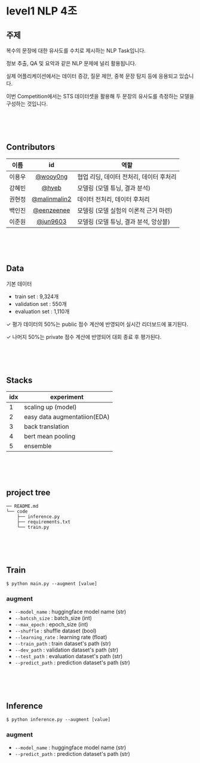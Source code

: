 # **level1 NLP 4조**

## **주제**

복수의 문장에 대한 유사도를 수치로 제시하는 NLP Task입니다.

정보 추출, QA 및 요악과 같은 NLP 문제에 널리 활용됩니다.

실제 어플리케이션에서는 데이터 증강, 질문 제안, 중복 문장 탐지 등에 응용되고 있습니다.

이번 Competition에서는 STS 데이터셋을 활용해 두 문장의 유사도를 측정하는 모델을 구성하는 것입니다.

<br><br><br>

## **Contributors**

|이름|id|역할|
|:--:|:--:|--|
|이용우|[@wooy0ng](https://github.com/wooy0ng)|협업 리딩, 데이터 전처리, 데이터 후처리|
|강혜빈|[@hyeb](https://github.com/hyeb)|모델링 (모델 튜닝, 결과 분석)
|권현정|[@malinmalin2](https://github.com/malinmalin2)|데이터 전처리, 데이터 후처리|
|백인진|[@eenzeenee](https://github.com/eenzeenee)|모델링 (모델 실험의 이론적 근거 마련)|
|이준원|[@jun9603](https://github.com/jun9603)|모델링 (모델 튜닝, 결과 분석, 앙상블)


<br><br><br>


## **Data**

기본 데이터
- train set : 9,324개
- validation set : 550개
- evaluation set : 1,110개

✓ 평가 데이터의 50%는 public 점수 계산에 반영되어 실시간 리더보드에 표기된다.

✓ 나머지 50%는 private 점수 계산에 반영되어 대회 종료 후 평가된다. 


<br><br><br>


## **Stacks**

|idx|experiment|  
|--|--|
|1|scaling up (model)|
|2|easy data augmentatiion(EDA)|
|3|back translation|
|4|bert mean pooling|
|5|ensemble|


<br><br><br>

## **project tree**

```
── README.md
└── code
    ├── inference.py
    ├── requirements.txt
    └── train.py
```

<br><br><br>

## **Train**

```
$ python main.py --augment [value]
```

### **augment**
- `--model_name` : huggingface model name (str)
- `--batcsh_size` : batch_size (int)
- `--max_epoch` : epoch_size (int)
- `--shuffle` : shuffle dataset (bool)
- `--learning_rate` : learning rate (float)
- `--train_path` : train dataset's path (str)
- `--dev_path` : validation dataset's path (str)
- `--test_path` : evaluation dataset's path (str)
- `--predict_path` : prediction dataset's path (str)

<br><br><br>

## **Inference**

```
$ python inference.py --augment [value]
```

### **augment**
- `--model_name` : huggingface model name (str)
- `--predict_path` : prediction dataset's path (str)


<br><br><br>


